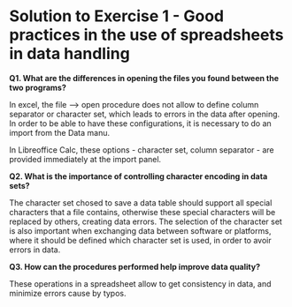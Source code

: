 # Solution to Exercise 1 - Good practices in the use of spreadsheets in data handling

**Q1. What are the differences in opening the files you found between the two programs?**

In excel, the file --> open procedure does not allow to define column separator
or character set, which leads to errors in the data after opening. In order to 
be able to have these configurations, it is necessary to do an import from the Data manu.

In Libreoffice Calc, these options - character set, column separator - are provided
immediately at the import panel.

**Q2. What is the importance of controlling character encoding in data sets?**

The character set chosed to save a data table should support all special characters 
that a file contains, otherwise these special characters will be replaced by others,
creating data errors. The selection of the character set is also important when 
exchanging data between software or platforms, where it should be defined which 
character set is used, in order to avoir errors in data.

**Q3. How can the procedures performed help improve data quality?**

These operations in a spreadsheet allow to get consistency in data, and minimize
errors cause by typos.